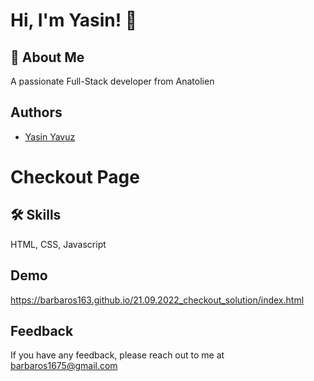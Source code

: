 
# Hi, I'm Yasin! 👋


## 🚀 About Me
A passionate Full-Stack developer from Anatolien


## Authors



- [Yasin Yavuz](https://github.com/barbaros163)



# Checkout Page


## 🛠 Skills
HTML, CSS, Javascript


## Demo
https://barbaros163.github.io/21.09.2022_checkout_solution/index.html
## Feedback

If you have any feedback, please reach out to me at barbaros1675@gmail.com

